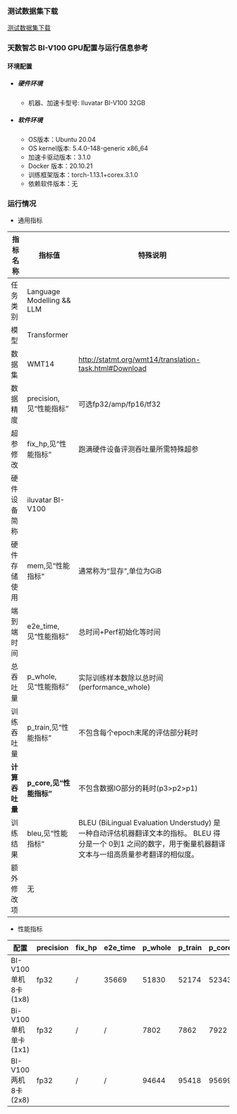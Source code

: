 ### 测试数据集下载

[测试数据集下载](../../benchmarks/transformer/README.md#数据集)

### 天数智芯 BI-V100 GPU配置与运行信息参考

#### 环境配置

- ##### 硬件环境
    - 机器、加速卡型号: Iluvatar BI-V100 32GB

- ##### 软件环境
   - OS版本：Ubuntu 20.04
   - OS kernel版本:  5.4.0-148-generic x86_64    
   - 加速卡驱动版本：3.1.0
   - Docker 版本：20.10.21
   - 训练框架版本：torch-1.13.1+corex.3.1.0
   - 依赖软件版本：无


### 运行情况

* 通用指标

| 指标名称       | 指标值                    | 特殊说明                                                                                                                                                      |
| -------------- | ------------------------- | ------------------------------------------------------------------------------------------------------------------------------------------------------------- |
| 任务类别       | Language Modelling && LLM |                                                                                                                                                               |
| 模型           | Transformer               |                                                                                                                                                               |
| 数据集         | WMT14                     | http://statmt.org/wmt14/translation-task.html#Download                                                                                                        |
| 数据精度       | precision,见“性能指标”    | 可选fp32/amp/fp16/tf32                                                                                                                                        |
| 超参修改       | fix_hp,见“性能指标”       | 跑满硬件设备评测吞吐量所需特殊超参                                                                                                                            |
| 硬件设备简称   | iluvatar BI-V100               |                                                                                                                                                               |
| 硬件存储使用   | mem,见“性能指标”          | 通常称为“显存”,单位为GiB                                                                                                                                      |
| 端到端时间     | e2e_time,见“性能指标”     | 总时间+Perf初始化等时间                                                                                                                                       |
| 总吞吐量       | p_whole,见“性能指标”      | 实际训练样本数除以总时间(performance_whole)                                                                                                                   |
| 训练吞吐量     | p_train,见“性能指标”      | 不包含每个epoch末尾的评估部分耗时                                                                                                                             |
| **计算吞吐量** | **p_core,见“性能指标”**   | 不包含数据IO部分的耗时(p3>p2>p1)                                                                                                                              |
| 训练结果       | bleu,见“性能指标”         | BLEU (BiLingual Evaluation Understudy) 是一种自动评估机器翻译文本的指标。 BLEU 得分是一个 0到1 之间的数字，用于衡量机器翻译文本与一组高质量参考翻译的相似度。 |
| 额外修改项     | 无                        |                                                                                                                                                               |

* 性能指标

| 配置              | precision | fix_hp | e2e_time | p_whole | p_train | p_core | final_bleu | mem       |
| ----------------- | --------- | ------ | -------- | ------- | ------- | ------ | ---------- | --------- |
| BI-V100单机8卡(1x8)  | fp32      | /      | 35669     | 51830  | 52174  | 52343 | 27.14     | 29.0/32.0 |
| Bi-V100单机单卡(1x1) | fp32      | /      | /        | 7802   |  7862  | 7922  | /          | 19.8/32.0 |
| BI-V100两机8卡(2x8)  | fp32      | /      | /        | 94644  | 95418  | 95699 | /          | 25.4/32.0 |



